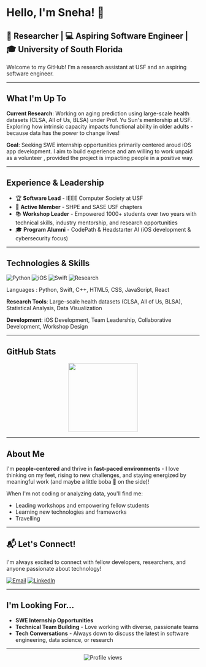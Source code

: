 # Hello, I'm Sneha! 🧋

## 🔬 Researcher | 💻 Aspiring Software Engineer | 🎓 University of South Florida

Welcome to my GitHub! I'm a research assistant at USF and an aspiring software engineer.

---

##  What I'm Up To

 **Current Research**: Working on aging prediction using large-scale health datasets (CLSA, All of Us, BLSA) under Prof. Yu Sun's mentorship at USF. Exploring how intrinsic capacity impacts functional ability in older adults - because data has the power to change lives!

 **Goal**: Seeking SWE internship opportunities primarily centered aroud iOS app development. I aim to build experience and am willing to work unpaid as a volunteer , provided the project is impacting people in a positive way.

---

##  Experience & Leadership

- 🏆 **Software Lead** - IEEE Computer Society at USF
- 🌟 **Active Member** - SHPE and SASE USF chapters
- 📚 **Workshop Leader** - Empowered 1000+ students over two years with technical skills, industry mentorship, and research opportunities
- 🎓 **Program Alumni** - CodePath & Headstarter AI (iOS development & cybersecurity focus)

---

##  Technologies & Skills

![Python](https://img.shields.io/badge/Python-3776AB?style=flat&logo=python&logoColor=white)
![iOS](https://img.shields.io/badge/iOS-000000?style=flat&logo=ios&logoColor=white)
![Swift](https://img.shields.io/badge/Swift-FA7343?style=flat&logo=swift&logoColor=white)
![Research](https://img.shields.io/badge/Research-4285F4?style=flat&logo=google-scholar&logoColor=white)

Languages : Python, Swift, C++, HTML5, CSS, JavaScript, React

**Research Tools**: Large-scale health datasets (CLSA, All of Us, BLSA), Statistical Analysis, Data Visualization

**Development**: iOS Development, Team Leadership, Collaborative Development, Workshop Design

---

##  GitHub Stats

<div align="center">
  <img height="180em" src="https://github-readme-stats.vercel.app/api/top-langs/?username=sirisneha99&layout=compact&langs_count=7&theme=radical"/>
</div>

---

##  About Me

I'm **people-centered** and thrive in **fast-paced environments** - I love thinking on my feet, rising to new challenges, and staying energized by meaningful work (and maybe a little boba 🧋 on the side)!

When I'm not coding or analyzing data, you'll find me:
- Leading workshops and empowering fellow students
- Learning new technologies and frameworks
- Travelling 

---

## 📬 Let's Connect!

I'm always excited to connect with fellow developers, researchers, and anyone passionate about technology!

[![Email](https://img.shields.io/badge/Email-D14836?style=for-the-badge&logo=gmail&logoColor=white)](mailto:nsnehasiri@gmail.com)
[![LinkedIn](https://img.shields.io/badge/LinkedIn-0077B5?style=for-the-badge&logo=linkedin&logoColor=white)](https://linkedin.com/in/snehasiri)

---

##  I'm Looking For...

-  **SWE Internship Opportunities** 
-  **Technical Team Building** - Love working with diverse, passionate teams
-  **Tech Conversations** - Always down to discuss the latest in software engineering, data science, or research



---

<div align="center">
  <img src="https://komarev.com/ghpvc/?username=sirisneha99&color=blueviolet&style=flat-square&label=Profile+Views" alt="Profile views" />
</div>
